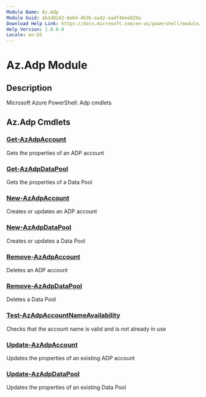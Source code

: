 ```yaml
---
Module Name: Az.Adp
Module Guid: ab1d8242-6e64-463b-aa42-ea4f46ee029a
Download Help Link: https://docs.microsoft.com/en-us/powershell/module/az.adp
Help Version: 1.0.0.0
Locale: en-US
---
```


# Az.Adp Module
## Description
Microsoft Azure PowerShell: Adp cmdlets

## Az.Adp Cmdlets
### [Get-AzAdpAccount](Get-AzAdpAccount.md)
Gets the properties of an ADP account

### [Get-AzAdpDataPool](Get-AzAdpDataPool.md)
Gets the properties of a Data Pool

### [New-AzAdpAccount](New-AzAdpAccount.md)
Creates or updates an ADP account

### [New-AzAdpDataPool](New-AzAdpDataPool.md)
Creates or updates a Data Pool

### [Remove-AzAdpAccount](Remove-AzAdpAccount.md)
Deletes an ADP account

### [Remove-AzAdpDataPool](Remove-AzAdpDataPool.md)
Deletes a Data Pool

### [Test-AzAdpAccountNameAvailability](Test-AzAdpAccountNameAvailability.md)
Checks that the account name is valid and is not already in use

### [Update-AzAdpAccount](Update-AzAdpAccount.md)
Updates the properties of an existing ADP account

### [Update-AzAdpDataPool](Update-AzAdpDataPool.md)
Updates the properties of an existing Data Pool

